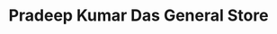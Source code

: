 ---
title: "Pradeep Kumar Das General Store"
url: /islampur/pradeep-kumar-das-general-store/
shop: Dorfladen
---